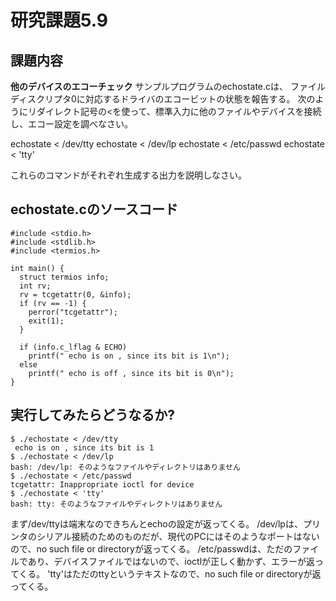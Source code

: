 # 研究課題5.9
## 課題内容
**他のデバイスのエコーチェック** サンプルプログラムのechostate.cは、
ファイルディスクリプタ0に対応するドライバのエコービットの状態を報告する。
次のようにリダイレクト記号の<を使って、標準入力に他のファイルやデバイスを接続し、エコー設定を調べなさい。

echostate < /dev/tty
echostate < /dev/lp
echostate < /etc/passwd
echostate < 'tty'

これらのコマンドがそれぞれ生成する出力を説明しなさい。


## echostate.cのソースコード
```
#include <stdio.h>
#include <stdlib.h>
#include <termios.h>

int main() {
  struct termios info;
  int rv;
  rv = tcgetattr(0, &info);
  if (rv == -1) {
    perror("tcgetattr");
    exit(1);
  }

  if (info.c_lflag & ECHO)
    printf(" echo is on , since its bit is 1\n");
  else
    printf(" echo is off , since its bit is 0\n");
}

```

## 実行してみたらどうなるか?
```
$ ./echostate < /dev/tty
 echo is on , since its bit is 1
$ ./echostate < /dev/lp
bash: /dev/lp: そのようなファイルやディレクトリはありません
$ ./echostate < /etc/passwd
tcgetattr: Inappropriate ioctl for device
$ ./echostate < 'tty'
bash: tty: そのようなファイルやディレクトリはありません
```

まず/dev/ttyは端末なのできちんとechoの設定が返ってくる。
/dev/lpは、プリンタのシリアル接続のためのものだが、現代のPCにはそのようなポートはないので、no such file or directoryが返ってくる。
/etc/passwdは、ただのファイルであり、デバイスファイルではないので、ioctlが正しく動かず、エラーが返ってくる。
'tty'はただのttyというテキストなので、no such file or directoryが返ってくる。


